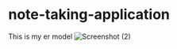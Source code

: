 # note-taking-application
This is my er model
![Screenshot (2)](https://user-images.githubusercontent.com/115769326/202659231-b55bcd8d-830b-455f-9a18-c4766c9055df.png)
